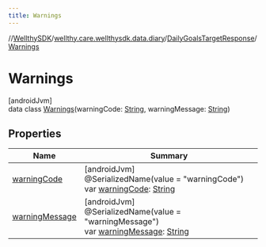 ```yaml
---
title: Warnings
---
```

//[WellthySDK](../../../../index.html)/[wellthy.care.wellthysdk.data.diary](../../index.html)/[DailyGoalsTargetResponse](../index.html)/[Warnings](index.html)



# Warnings



[androidJvm]\
data class [Warnings](index.html)(warningCode: [String](https://kotlinlang.org/api/latest/jvm/stdlib/kotlin/-string/index.html), warningMessage: [String](https://kotlinlang.org/api/latest/jvm/stdlib/kotlin/-string/index.html))



## Properties


| Name | Summary |
|---|---|
| [warningCode](warning-code.html) | [androidJvm]<br>@SerializedName(value = "warningCode")<br>var [warningCode](warning-code.html): [String](https://kotlinlang.org/api/latest/jvm/stdlib/kotlin/-string/index.html) |
| [warningMessage](warning-message.html) | [androidJvm]<br>@SerializedName(value = "warningMessage")<br>var [warningMessage](warning-message.html): [String](https://kotlinlang.org/api/latest/jvm/stdlib/kotlin/-string/index.html) |

